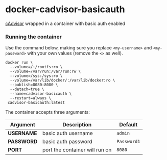 # docker-cadvisor-basicauth

[cAdvisor](https://github.com/google/cadvisor) wrapped in a container with basic auth enabled

### Running the container

Use the command below, making sure you replace `<my-username>` and `<my-password>` with your own values (remove the `<>` as well).

```
docker run \
  --volume=/:/rootfs:ro \
  --volume=/var/run:/var/run:rw \
  --volume=/sys:/sys:ro \
  --volume=/var/lib/docker/:/var/lib/docker:ro \
  --publish=8080:8080 \
  --detach=true \
  --name=cadvisor-basicauth \
  --restart=always \
 cadvisor-basicauth:latest
```

The container accepts three arguments:

| Argument | Description | Default |
| --- | --- | --- |
| **USERNAME** | basic auth username | `admin` |
| **PASSWORD** | basic auth password | `Password1` |
| **PORT** | port the container will run on | `8080` |
